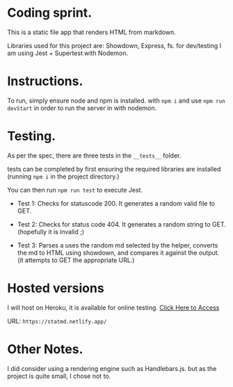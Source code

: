 # Coding sprint.

This is a static file app that renders HTML from markdown.

Libraries used for this project are: Showdown, Express, fs.
for dev/testing I am using Jest + Supertest with Nodemon.

# Instructions.

To run, simply ensure node and npm is installed. with `npm i` and use `npm run devStart` in order to run the server in with nodemon.

# Testing.

As per the spec, there are three tests in the `__tests__` folder.

tests can be completed by first ensuring the required libraries are installed (running `npm i` in the project directory.)

You can then run `npm run test` to execute Jest.

- Test 1: Checks for statuscode 200. It generates a random valid file to GET.
- Test 2: Checks for status code 404. It generates a random string to GET. (hopefully it is invalid ;)

- Test 3: Parses a uses the random md selected by the helper, converts the md to HTML using showdown, and compares it against the output. (it attempts to GET the appropriate URL.)

# Hosted versions

I will host on Heroku, it is available for online testing. [Click Here to Access](https://statmd.netlify.app/)

URL: `https://statmd.netlify.app/`

# Other Notes.

I did consider using a rendering engine such as Handlebars.js. but as the project is quite small, I chose not to.

